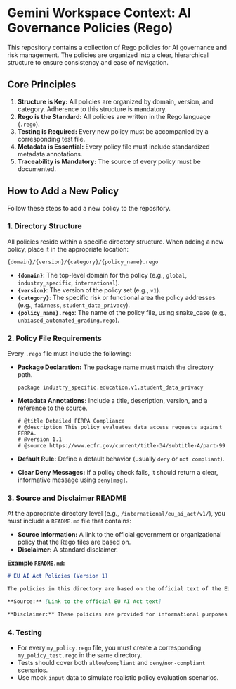 # Gemini Workspace Context: AI Governance Policies (Rego)

This repository contains a collection of Rego policies for AI governance and risk management. The policies are organized into a clear, hierarchical structure to ensure consistency and ease of navigation.

## Core Principles

1.  **Structure is Key:** All policies are organized by domain, version, and category. Adherence to this structure is mandatory.
2.  **Rego is the Standard:** All policies are written in the Rego language (`.rego`).
3.  **Testing is Required:** Every new policy must be accompanied by a corresponding test file.
4.  **Metadata is Essential:** Every policy file must include standardized metadata annotations.
5.  **Traceability is Mandatory:** The source of every policy must be documented.

## How to Add a New Policy

Follow these steps to add a new policy to the repository.

### 1. Directory Structure

All policies reside within a specific directory structure. When adding a new policy, place it in the appropriate location:

`{domain}/{version}/{category}/{policy_name}.rego`

-   **`{domain}`**: The top-level domain for the policy (e.g., `global`, `industry_specific`, `international`).
-   **`{version}`**: The version of the policy set (e.g., `v1`).
-   **`{category}`**: The specific risk or functional area the policy addresses (e.g., `fairness`, `student_data_privacy`).
-   **`{policy_name}.rego`**: The name of the policy file, using snake_case (e.g., `unbiased_automated_grading.rego`).

### 2. Policy File Requirements

Every `.rego` file must include the following:

-   **Package Declaration:** The package name must match the directory path.
    ```rego
    package industry_specific.education.v1.student_data_privacy
    ```

-   **Metadata Annotations:** Include a title, description, version, and a reference to the source.
    ```rego
    # @title Detailed FERPA Compliance
    # @description This policy evaluates data access requests against FERPA.
    # @version 1.1
    # @source https://www.ecfr.gov/current/title-34/subtitle-A/part-99
    ```

-   **Default Rule:** Define a default behavior (usually `deny` or `not compliant`).

-   **Clear Deny Messages:** If a policy check fails, it should return a clear, informative message using `deny[msg]`.

### 3. Source and Disclaimer README

At the appropriate directory level (e.g., `/international/eu_ai_act/v1/`), you must include a `README.md` file that contains:

-   **Source Information:** A link to the official government or organizational policy that the Rego files are based on.
-   **Disclaimer:** A standard disclaimer.

**Example `README.md`:**
```markdown
# EU AI Act Policies (Version 1)

The policies in this directory are based on the official text of the EU AI Act.

**Source:** [Link to the official EU AI Act text]

**Disclaimer:** These policies are provided for informational purposes only and do not constitute legal advice. They are intended to represent the requirements of the EU AI Act in the Rego policy language but have not been certified by any regulatory body.
```

### 4. Testing

-   For every `my_policy.rego` file, you must create a corresponding `my_policy_test.rego` in the same directory.
-   Tests should cover both `allow`/`compliant` and `deny`/`non-compliant` scenarios.
-   Use mock `input` data to simulate realistic policy evaluation scenarios.

